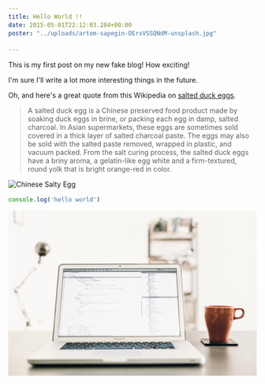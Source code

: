 ```yaml
---
title: Hello World !!
date: 2015-05-01T22:12:03.284+00:00
poster: "../uploads/artem-sapegin-DErxVSSQNdM-unsplash.jpg"

---
```

This is my first post on my new fake blog! How exciting!

I'm sure I'll write a lot more interesting things in the future.

Oh, and here's a great quote from this Wikipedia on
[salted duck eggs](http://en.wikipedia.org/wiki/Salted_duck_egg).

> A salted duck egg is a Chinese preserved food product made by soaking duck
> eggs in brine, or packing each egg in damp, salted charcoal. In Asian
> supermarkets, these eggs are sometimes sold covered in a thick layer of salted
> charcoal paste. The eggs may also be sold with the salted paste removed,
> wrapped in plastic, and vacuum packed. From the salt curing process, the
> salted duck eggs have a briny aroma, a gelatin-like egg white and a
> firm-textured, round yolk that is bright orange-red in color.

![Chinese Salty Egg](../uploads/salty_egg.jpg)

```js
console.log('hello world')
```

![](../uploads/artem-sapegin-DErxVSSQNdM-unsplash.jpg)